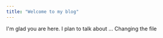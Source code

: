 ```yaml
---
title: "Welcome to my blog"
---
```


I'm glad you are here. I plan to talk about ...
Changing the file 
